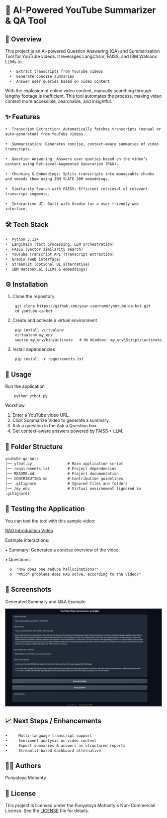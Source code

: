 # 🎥 AI-Powered YouTube Summarizer & QA Tool

## 📌 Overview

This project is an AI-powered Question Answering (QA) and Summarization Tool for
YouTube videos. It leverages LangChain, FAISS, and IBM Watsonx LLMs to:

      •  Extract transcripts from YouTube videos
      •  Generate concise summaries
      •  Answer user queries based on video content

With the explosion of online video content, manually searching through lengthy footage is
inefficient. This tool automates the process, making video content more accessible,
searchable, and insightful.


## ✨ Features

    •  Transcript Extraction: Automatically fetches transcripts (manual or auto-generated) from YouTube videos.
    
    •  Summarization: Generates concise, context-aware summaries of video transcripts.
    
    •  Question Answering: Answers user queries based on the video’s content using Retrieval-Augmented Generation (RAG).
    
    •  Chunking & Embeddings: Splits transcripts into manageable chunks and embeds them using IBM SLATE-30M embeddings.
    
    •  Similarity Search with FAISS: Efficient retrieval of relevant transcript segments.
    
    •  Interactive UI: Built with Gradio for a user-friendly web interface.


## 🛠 Tech Stack

    •  Python 3.11+
    •  LangChain (text processing, LLM orchestration)
    •  FAISS (vector similarity search)
    •  YouTube Transcript API (transcript extraction)
    •  Gradio (web interface)
    •  Streamlit (optional UI alternative)
    •  IBM Watsonx.ai (LLMs & embeddings)

## ⚙️ Installation

1. Clone the repository

        git clone https://github.com/your-username/youtube-qa-bot.git
        cd youtube-qa-bot

2. Create and activate a virtual environment

        pip install virtualenv
        virtualenv my_env
        source my_env/bin/activate   # On Windows: my_env\Scripts\activate

3. Install dependencies

        pip install -r requirements.txt

## 🚀 Usage

Run the application

        python ytbot.py

Workflow

1.  Enter a YouTube video URL.
2.  Click Summarize Video to generate a summary.
3.  Ask a question in the Ask a Question box.
4.  Get context-aware answers powered by FAISS + LLM.

## 📂 Folder Structure

    youtube-qa-bot/
    │── ytbot.py                # Main application script
    │── requirements.txt        # Project dependencies
    │── README.md               # Project documentation
    │── CONTRIBUTING.md         # Contribution guidelines
    │── .gitignore              # Ignored files and folders
    │── /my_env                 # Virtual environment (ignored in .gitignore)

## 🧪 Testing the Application

You can test the tool with this sample video:

[RAG Introduction Video](https://www.youtube.com/watch?v=T-D1OfcDW1M)

Example interactions:

•  Summary: Generates a concise overview of the video.

 •  Questions:

      o  "How does one reduce hallucinations?"
      o  "Which problems does RAG solve, according to the video?"

## 📸 Screenshots

Generated Summary and Q&A Example

![Youtube Video Summary](Youtube_summarizer.png)

## 📈 Next Steps / Enhancements

    •     Multi-language transcript support
    •     Sentiment analysis on video content
    •     Export summaries & answers as structured reports
    •     Streamlit-based dashboard alternative

## 👨‍💻 Authors

 Punyatoya Mohanty

## 📜 License

This project is licensed under the Punyatoya Mohanty's Non-Commercial License.
See the [LICENSE](LICENSE.md) file for details.

